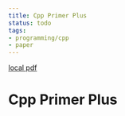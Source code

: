 ```yaml
---
title: Cpp Primer Plus
status: todo
tags:
- programming/cpp
- paper
---
```


[local pdf](../../../pdfs/cpp-primer-plus-6th-edition-en.pdf.pdf)

# Cpp Primer Plus
